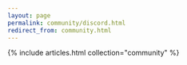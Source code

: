 ```yaml
---
layout: page
permalink: community/discord.html
redirect_from: community.html
---
```


{% include articles.html collection="community" %}